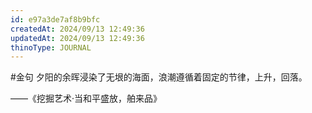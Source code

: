 ```yaml
---
id: e97a3de7af8b9bfc
createdAt: 2024/09/13 12:49:36
updatedAt: 2024/09/13 12:49:36
thinoType: JOURNAL
---
```

#金句 夕阳的余晖浸染了无垠的海面，浪潮遵循着固定的节律，上升，回落。

——《挖掘艺术·当和平盛放，舶来品》